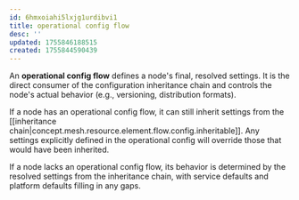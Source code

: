 ```yaml
---
id: 6hmxoiahi5lxjg1urdibvi1
title: operational config flow
desc: ''
updated: 1755846188515
created: 1755844590439
---
```


An **operational config flow** defines a node's final, resolved settings. It is the direct consumer of the configuration inheritance chain and controls the node's actual behavior (e.g., versioning, distribution formats).

If a node has an operational config flow, it can still inherit settings from the [[inheritance chain|concept.mesh.resource.element.flow.config.inheritable]]. Any settings explicitly defined in the operational config will override those that would have been inherited.

If a node lacks an operational config flow, its behavior is determined by the resolved settings from the inheritance chain, with service defaults and platform defaults filling in any gaps.
